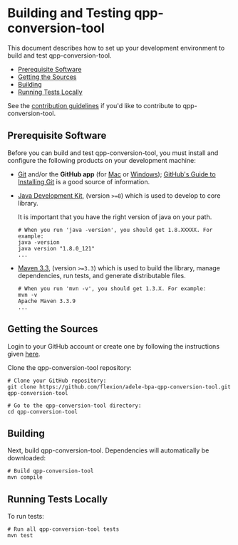 # Building and Testing qpp-conversion-tool

This document describes how to set up your development environment to build and test qpp-conversion-tool.

* [Prerequisite Software](#prerequisite-software)
* [Getting the Sources](#getting-the-sources)
* [Building](#building)
* [Running Tests Locally](#running-tests-locally)

See the [contribution guidelines](https://github.com/flexion/adele-bpa-qpp-conversion-tool/blob/master/CONTRIBUTING.md)
if you'd like to contribute to qpp-conversion-tool.

## Prerequisite Software

Before you can build and test qpp-conversion-tool, you must install and configure the
following products on your development machine:

* [Git](http://git-scm.com) and/or the **GitHub app** (for [Mac](http://mac.github.com) or
  [Windows](http://windows.github.com)); [GitHub's Guide to Installing
  Git](https://help.github.com/articles/set-up-git) is a good source of information.

* [Java Development Kit](http://www.oracle.com/technetwork/es/java/javase/downloads/index.html), (version `>=8`) which is used
  to develop to core library.

  It is important that you have the right version of java on your path.

  ```shell
  # When you run 'java -version', you should get 1.8.XXXXX. For example:
  java -version
  java version "1.8.0_121"
  ...
  ```

* [Maven 3.3](http://nodejs.org), (version `>=3.3`) which is used to build the library, manage dependencies,
  run tests, and generate distributable files.

  ```shell
  # When you run 'mvn -v', you should get 1.3.X. For example:
  mvn -v
  Apache Maven 3.3.9
  ...
  ```

## Getting the Sources

Login to your GitHub account or create one by following the instructions given
   [here](https://github.com/signup/free).

Clone the qpp-conversion-tool repository:

```shell
# Clone your GitHub repository:
git clone https://github.com/flexion/adele-bpa-qpp-conversion-tool.git qpp-conversion-tool

# Go to the qpp-conversion-tool directory:
cd qpp-conversion-tool
```

## Building

Next, build qpp-conversion-tool. Dependencies will automatically be downloaded:

```shell
# Build qpp-conversion-tool
mvn compile
```

## Running Tests Locally

To run tests:

```shell
# Run all qpp-conversion-tool tests
mvn test
```